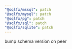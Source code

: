 ```yaml
---
"@sqlfx/mssql": patch
"@sqlfx/mysql": patch
"@sqlfx/pg": patch
"@sqlfx/sql": patch
"@sqlfx/sqlite": patch
---
```


bump schema version on peer
